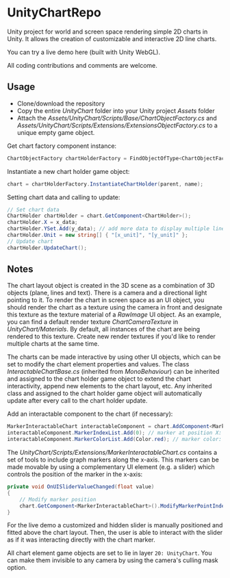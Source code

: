 # UnityChartRepo
Unity project for world and screen space rendering simple 2D charts in Unity. It allows the creation of customizable and interactive 2D line charts.

You can try a live demo here (built with Unity WebGL).

All coding contributions and comments are welcome.

## Usage

* Clone/download the repository
* Copy the entire *UnityChart* folder into your Unity project *Assets* folder
* Attach the *Assets/UnityChart/Scripts/Base/ChartObjectFactory.cs* and *Assets/UnityChart/Scripts/Extensions/ExtensionsObjectFactory.cs* to a unique empty game object.

Get chart factory component instance:

 ```cs
 ChartObjectFactory chartHolderFactory = FindObjectOfType<ChartObjectFactory>();
 ```

 Instantiate a new chart holder game object:

 ```cs
 chart = chartHolderFactory.InstantiateChartHolder(parent, name);
 ```

 Setting chart data and calling to update:
 
 ```cs
 // Set chart data
 ChartHolder chartHolder = chart.GetComponent<ChartHolder>();
 chartHolder.X = x_data;
 chartHolder.YSet.Add(y_data); // add more data to display multiple lines in the same chart
 chartHolder.Unit = new string[] { "[x_unit]", "[y_unit]" };
 // Update chart
 chartHolder.UpdateChart();
 ```
 
## Notes

The chart layout object is created in the 3D scene as a combination of 3D objects (plane, lines and text). There is a camera and a directional light pointing to it.
To render the chart in screen space as an UI object, you should render the chart as a texture using the camera in front and designate this texture as the texture material of a *RawImage* UI object. As an example, you can find a default render texture *ChartCameraTexture* in *UnityChart/Materials*. By default, all instances of the chart are being rendered to this texture. Create new render textures if you'd like to render multiple charts at the same time.

The charts can be made interactive by using other UI objects, which can be set to modify the chart element properties and values. The class *InteractableChartBase.cs* (inherited from *MonoBehaviour*) can be inherited and assigned to the chart holder game object to extend the chart interactivity, append new elements to the chart layout, etc. Any inherited class and assigned to the chart holder game object will automatically update after every call to the chart holder update.

 Add an interactable component to the chart (if necessary):
 
 ```cs
 MarkerInteractableChart interactableComponent = chart.AddComponent<MarkerInteractableChart>(); // inherits from InteractableChartBase.cs
 interactableComponent.MarkerIndexList.Add(0); // marker at position X: 0
 interactableComponent.MarkerColorList.Add(Color.red); // marker color: red
 ```

The *UnityChart/Scripts/Extensions/MarkerInteractableChart.cs* contains a set of tools to include graph markers along the x-axis. This markers can be made movable by using a complementary UI element (e.g. a slider) which controls the position of the marker in the x-axis:

 ```cs
 private void OnUISliderValueChanged(float value)
 {
     // Modify marker position
     chart.GetComponent<MarkerInteractableChart>().ModifyMarkerPointIndex((int)value);
 }
 ```

For the live demo a customized and hidden slider is manually positioned and fitted above the chart layout. Then, the user is able to interact with the slider as if it was interacting directly with the chart marker.

All chart element game objects are set to lie in layer `20: UnityChart`. You can make them invisible to any camera by using the camera's culling mask option.